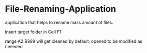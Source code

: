 # File-Renaming-Application

application that helps to rename mass amount of files.

insert target folder in Cell F1

range A2:B999 will get cleaned by default, opened to be modified as neeeded
